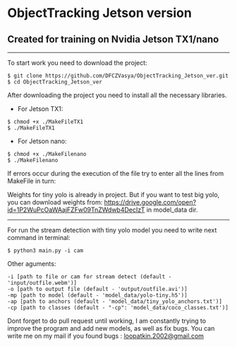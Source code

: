 # ObjectTracking Jetson version
## Created for training on Nvidia Jetson TX1/nano
_________________
To start work you need to download the project:
```
$ git clone https://github.com/DFCZVasya/ObjectTracking_Jetson_ver.git
$ cd ObjectTracking_Jetson_ver
```
After downloading the project you need to install all the necessary libraries. 
 - For Jetson TX1:
```
$ chmod +x ./MakeFileTX1
$ ./MakeFileTX1
```
 - For Jetson nano:
 ```
$ chmod +x ./MakeFilenano
$ ./MakeFilenano
```
If errors occur during the execution of the file try to enter all the lines from MakeFile in turn:

Weights for tiny yolo is already in project. 
But if you want to test big yolo, you can download weights from: https://drive.google.com/open?id=1P2WuPcOaWAajFZFw09TnZWdwb4DecIzT in model_data dir.
_____________________________
For run the stream detection with tiny yolo model you need to write next command in terminal:
```
$ python3 main.py -i cam
```

Other aguments:
```
-i [path to file or cam for stream detect (default - 'input/outfile.webm')]
-o [path to output file (default - 'output/outfile.avi')]
-mp [path to model (default - 'model_data/yolo-tiny.h5')]
-ap [path to anchors (default - 'model_data/tiny_yolo_anchors.txt')]
-cp [path to classes (default - "-cp": 'model_data/coco_classes.txt')]
```

Dont forget to do pull request until working, I am constantly trying to improve the program and add new models, as well as fix bugs.
You can write me on my mail if you found bugs : loopatkin.2002@gmail.com
